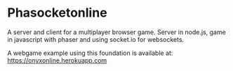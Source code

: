 # Phasocketonline
A server and client for a multiplayer browser game. Server in node.js, game in javascript with phaser and using socket.io for websockets.

A webgame example using this foundation is available at: https://onyxonline.herokuapp.com
